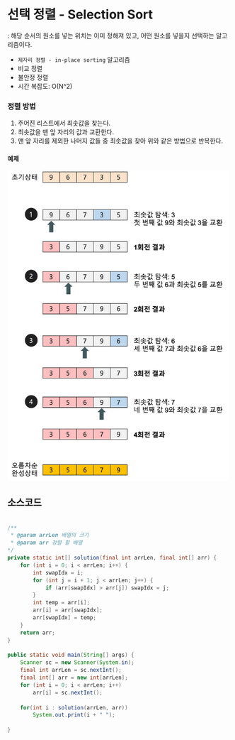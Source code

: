# 선택 정렬 - Selection Sort
: 해당 순서의 원소를 넣는 위치는 이미 정해져 있고, 어떤 원소를 넣을지 선택하는 알고리즘이다.
- `제자리 정렬 - in-place sorting` 알고리즘
- 비교 정렬
- 불안정 정렬
- 시간 복잡도: O(N^2)

### 정렬 방법
1. 주어진 리스트에서 최솟값을 찾는다.
2. 최솟값을 맨 앞 자리의 값과 교환한다.
3. 맨 앞 자리를 제외한 나머지 값들 중 최솟값을 찾아 위와 같은 방법으로 반복한다. 

#### 예제
<img width=500 src="img/selection-sort.png">

## 소스코드
```java

/**
 * @param arrLen 배열의 크기
 * @param arr 정렬 할 배열
*/
private static int[] solution(final int arrLen, final int[] arr) {
    for (int i = 0; i < arrLen; i++) {
        int swapIdx = i;
        for (int j = i + 1; j < arrLen; j++) {
            if (arr[swapIdx] > arr[j]) swapIdx = j;
        }
        int temp = arr[i];
        arr[i] = arr[swapIdx];
        arr[swapIdx] = temp;
    }
    return arr;
}

public static void main(String[] args) {
    Scanner sc = new Scanner(System.in);
    final int arrLen = sc.nextInt();
    final int[] arr = new int[arrLen];
    for (int i = 0; i < arrLen; i++) 
        arr[i] = sc.nextInt();
    
    for(int i : solution(arrLen, arr))
        System.out.print(i + " ");
    
}
```